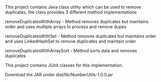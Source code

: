 This project contains Java class utility which can be used to remove duplicates, the class provides 3 different method implementations

removeDuplicatesWithArray - Method removes duplicates but maintains order and uses multiple arrays to process and remove dupes

removeDuplicatesWithSet - Method removes duplicates but maintains order and uses LinkedHashSet to remove duplicates and maintain order

removeDuplicatesWithArraySort - Method sorts data and removes duplicates

This project contains JUnit classes for this implementation.

Download the JAR under dist/lib/NumberUtils-1.0.0.jar
